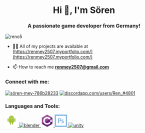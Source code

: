 <h1 align="center">Hi 👋, I'm Sören</h1>
<h3 align="center">A passionate game developer from Germany!</h3>

<p align="left"> <img src="https://komarev.com/ghpvc/?username=reno5&label=Profile%20views&color=0e75b6&style=flat" alt="reno5" /> </p>

- 👨‍💻 All of my projects are available at [https://renmey2507.myportfolio.com/](https://renmey2507.myportfolio.com/)

- 📫 How to reach me **renmey2507@gmail.com**

<h3 align="left">Connect with me:</h3>
<p align="left">
<a href="https://linkedin.com/in/sören-mey-786b28233" target="blank"><img align="center" src="https://raw.githubusercontent.com/rahuldkjain/github-profile-readme-generator/master/src/images/icons/Social/linked-in-alt.svg" alt="sören-mey-786b28233" height="30" width="40" /></a>
<a href="https://discord.gg/discordapp.com/users/Ren_#4801" target="blank"><img align="center" src="https://raw.githubusercontent.com/rahuldkjain/github-profile-readme-generator/master/src/images/icons/Social/discord.svg" alt="discordapp.com/users/Ren_#4801" height="30" width="40" /></a>
</p>

<h3 align="left">Languages and Tools:</h3>
<p align="left"> <a href="https://developer.android.com" target="_blank" rel="noreferrer"> <img src="https://raw.githubusercontent.com/devicons/devicon/master/icons/android/android-original-wordmark.svg" alt="android" width="40" height="40"/> </a> <a href="https://www.blender.org/" target="_blank" rel="noreferrer"> <img src="https://download.blender.org/branding/community/blender_community_badge_white.svg" alt="blender" width="40" height="40"/> </a> <a href="https://www.w3schools.com/cs/" target="_blank" rel="noreferrer"> <img src="https://raw.githubusercontent.com/devicons/devicon/master/icons/csharp/csharp-original.svg" alt="csharp" width="40" height="40"/> </a> <a href="https://www.photoshop.com/en" target="_blank" rel="noreferrer"> <img src="https://raw.githubusercontent.com/devicons/devicon/master/icons/photoshop/photoshop-line.svg" alt="photoshop" width="40" height="40"/> </a> <a href="https://unity.com/" target="_blank" rel="noreferrer"> <img src="https://www.vectorlogo.zone/logos/unity3d/unity3d-icon.svg" alt="unity" width="40" height="40"/> </a> </p>
